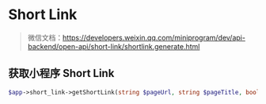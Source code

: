 # Short Link

> 微信文档：https://developers.weixin.qq.com/miniprogram/dev/api-backend/open-api/short-link/shortlink.generate.html


## 获取小程序 Short Link

```php
$app->short_link->getShortLink(string $pageUrl, string $pageTitle, bool $isPermanent = false);
```